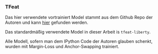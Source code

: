### TFeat
Das hier verwendete vortrainiert Model stammt aus dem Github Repo der Autoren
und kann [hier](https://github.com/vbalnt/tfeat) gefunden werden.

Das standardmäßig verwendete Model in dieser Arbeit is `tfeat-liberty`.

Alle Modell, sofern man dem IPython Code der Autoren glauben schenkt, wurden mit Margin-Loss und Anchor-Swapping trainiert.
